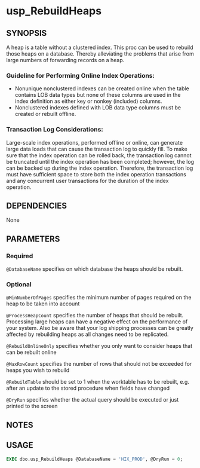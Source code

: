 # usp_RebuildHeaps

## SYNOPSIS    
A heap is a table without a clustered index. This proc can be used to rebuild those heaps on a database. Thereby alleviating the problems that arise from large numbers of forwarding records on a heap.

### Guideline for Performing Online Index Operations:

- Nonunique nonclustered indexes can be created online when the table contains LOB data types but none of these columns are used in the index definition as either key or nonkey (included) columns. 
- Nonclustered indexes defined with LOB data type columns must be created or rebuilt offline.

### Transaction Log Considerations:

Large-scale index operations, performed offline or online, can generate large data loads that can cause the transaction log to quickly fill. To make sure that the index operation can be rolled back, the transaction log cannot be truncated until the index operation has been completed; however, the log can be backed up during the index operation. Therefore, the transaction log must have sufficient space to store both the index operation transactions and any concurrent user transactions for the duration of the index operation.

## DEPENDENCIES

None

## PARAMETERS

### Required

`@DatabaseName` specifies on which database the heaps should be rebuilt.
                    
### Optional

`@MinNumberOfPages` specifies the minimum number of pages required on the heap to be taken into account

`@ProcessHeapCount` specifies the number of heaps that should be rebuilt. Processing large heaps can have a negative effect on the performance of your system. Also be aware that your log shipping processes can be greatly affected by rebuilding heaps as all changes need to be replicated.
					
`@RebuildOnlineOnly` specifies whether you only want to consider heaps that can be rebuilt online

`@MaxRowCount` specifies the number of rows that should not be exceeded for heaps you wish to rebuild

`@RebuildTable` should be set to 1 when the worktable has to be rebuilt, e.g. after an update to the stored procedure when fields have changed

`@DryRun` specifies whether the actual query should be executed or just printed to the screen
	

## NOTES


## USAGE     

``` sql
EXEC dbo.usp_RebuildHeaps @DatabaseName = 'HIX_PROD', @DryRun = 0;
```

